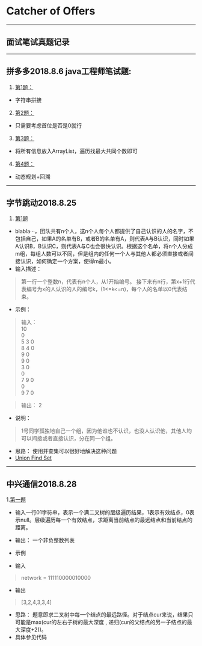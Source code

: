 # Catcher of Offers
-------------
## 面试笔试真题记录

--------------------------

## 拼多多2018.8.6 java工程师笔试题:

1. [第1题：](https://github.com/lanrengufeng/OfferCatcher/blob/master/src/pinduoduo/Main.java)
- 字符串拼接

2. [第2题：](https://github.com/lanrengufeng/OfferCatcher/blob/master/src/pinduoduo/Main2.java)
- 只需要考虑首位是否是0就行

3. [第3题：](https://github.com/lanrengufeng/OfferCatcher/blob/master/src/pinduoduo/Main3.java)
- 将所有信息放入ArrayList，遍历找最大共同个数即可

4. [第4题：](https://github.com/lanrengufeng/OfferCatcher/blob/master/src/pinduoduo/Main4.java)
- 动态规划+回溯

-------------------------

## 字节跳动2018.8.25

1. [第1题](https://github.com/lanrengufeng/OfferCatcher/blob/master/src/toutiao20180825/Main.java)
- blabla···，团队共有n个人，这n个人每个人都提供了自己认识的人的名字，不包括自己，如果A的名单有B，或者B的名单有A，则代表A与B认识，同时如果A认识B，B认识C，则代表A与C也会很快认识。根据这个名单，将n个人分成m组，每组人数可以不同，但是组内的任何一个人与其他人都必须直接或者间接认识，如何确定一个方案，使得m最小。
- 输入描述：
> 第一行一个整数n，代表有n个人，从1开始编号。
接下来有n行，第x+1行代表编号为x的人认识的人的编号k，(1<=k<=n)，每个人的名单以0代表结束。

- 示例：
> 输入：  
10  
0  
5 3 0  
8 4 0  
9 0  
9 0  
3 0  
0  
7 9 0  
0  
9 7 0  

> 输出：
2

- 说明：
> 1号同学孤独地自己一个组，因为他谁也不认识，也没人认识他，其他人均可以间接或者直接认识，分在同一个组。

- 思路： 使用并查集可以很好地解决这种问题
- [Union Find Set](https://github.com/lanrengufeng/AlgorithmCode/blob/master/src/search/UnionFind.java)


---------------

## 中兴通信2018.8.28

1.[第一题](https://github.com/lanrengufeng/OfferCatcher/blob/master/src/zhongxing20180828/Solution.java)  
- 输入一行01字符串，表示一个满二叉树的层级遍历结果，1表示有效结点，0表示null。层级遍历每一个有效结点，求距离当前结点的最远结点和当前结点的距离。
- 输出： 一个非负整数列表

- 示例
- 输入
> network = 111110000010000

- 输出
> [3,2,4,3,3,4]

- 思路： 题意即求二叉树中每一个结点的最远路径。对于结点cur来说，结果只可能是max(cur的左右子树的最大深度  , 递归(cur的父结点的另一子结点的最大深度+2))。 
- 具体参见代码




